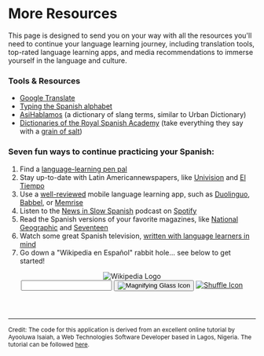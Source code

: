 <h1>More Resources</h1>


<p>This page is designed to send you on your way with all the resources you'll need to continue your language learning journey, including translation tools, top-rated language learning apps, and media recommendations to immerse yourself in the language and culture.</p>

<section>
	<h3>Tools & Resources</h3>
<ul>
  <li><a href="https://translate.google.com/">Google Translate</a></li>
  <li><a href="https://studyspanish.com/typing-spanish-accents">Typing the Spanish alphabet</a></li>
  <li><a href="https://www.asihablamos.com/">AsiHablamos</a> (a dictionary of slang terms, similar to Urban Dictionary)</li>
  <li><a href="https://www.rae.es/recursos/diccionarios">Dictionaries of the Royal Spanish Academy</a> (take everything they say with a <a href="https://www.nytimes.com/2010/11/26/world/europe/26spanish.html">grain of salt</a>)</li>
</ul>
</section>

<section>
	<h3>Seven fun ways to continue practicing your Spanish:</h3>
<ol>
	<li>Find a <a href="https://www.fluentin3months.com/pen-pals/">language-learning pen pal</a></li>
	<li>Stay up-to-date with Latin Americannewspapers, like <a href="https://www.univision.com">Univision</a> and <a href="https://www.eltiempo.com/">El Tiempo</a></strong></li>
	<li>Use a <a href="https://www.cnet.com/news/best-language-learning-apps-become%20fluent/">well-reviewed</a> mobile language learning app, such as <a href="https://www.duolingo.com/">Duolinguo</a>, <a href="https://www.babbel.com/">Babbel</a>, or <a href="https://www.memrise.com/">Memrise</a></li>
	<li>Listen to the <a href="https://www.newsinslowspanish.com/spanish-podcast">News in Slow Spanish</a> podcast on <a href="https://open.spotify.com/show/3DfaUnQ6qypI0qK7tGhp4A">Spotify</a></li>
	<li>Read the Spanish versions of your favorite magazines, like <a href="https://www.ngenespanol.com/">National Geographic</a> and <a href="https://www.seventeenenespanol.com/">Seventeen</a></li>
	<li>Watch some great Spanish television, <a href="https://spanishlandschool.com/best-spanish-tv-shows/">written with language learners in mind</a></li>
	<li>Go down a "Wikipedia en Español" rabbit hole... see below to get started!</li>
</ol>
</section>

<header class="searchForm-container">
<img src="https://image.ibb.co/e6vOFQ/wikipedia.png" alt="Wikipedia Logo">
<form class="searchForm">
        <input type="search" class="searchForm-input">
        <button type="submit" class="icon searchIcon">
          <img src="https://image.ibb.co/cpG8zk/search.png" alt="Magnifying Glass Icon">
        </button>
        <a href="" class="icon randomIcon">
          <img src="https://image.ibb.co/fR5OX5/random.png" alt="Shuffle Icon">
        </a>
      </form>
</header>
<section class="searchResults"></section>
  
<script>
  function handleSubmit(event) {
    // prevent page from reloading when form is submitted
  event.preventDefault();
  // get the value of the input field
  const input = document.querySelector('.searchForm-input').value;
  // remove whitespace from the input
  const searchQuery = input.trim();
  // call `fetchResults` and pass it the `searchQuery`
  fetchResults(searchQuery);
}

function fetchResults(searchQuery) {
	  const endpoint = `https://es.wikipedia.org/w/api.php?action=query&list=search&prop=info&inprop=url&utf8=&format=json&origin=*&srlimit=20&srsearch=${searchQuery}`;
  	fetch(endpoint)
  		.then(response => response.json())
  		.then(data => {
        const results = data.query.search;
  	  	displayResults(results);
		})
       .catch(() => document.querySelector('.searchForm-input').value = 'Please enter a search term.');
       //.catch(() => console.log('An error occured'));
}

function displayResults(results) {
  const searchResults = document.querySelector('.searchResults');
  searchResults.innerHTML = '';
  results.forEach(result => {
  const url = encodeURI(`https://es.wikipedia.org/wiki/${result.title}`);
  
  searchResults.insertAdjacentHTML('beforeend',
  
  `<div class="resultItem">
  <h3 class="resultItem-title">
  <a href="${url}" target="_blank" rel="noopener">${result.title}</a>
  </h3>
  <span class="resultItem-snippet">${result.snippet}</span><br>
  <a href="${url}" class="resultItem-link" target="_blank" rel="noopener">${url}</a>
  </div>`
  );
  
});

console.log(results);
}
const form = document.querySelector('.searchForm');
form.addEventListener('submit', handleSubmit);
</script>

<hr>
<div style="clear:both;"></div>
<div>
	<p style="font-size: 86%;">Credit: The code for this application is derived from an excellent online tutorial by Ayooluwa Isaiah, a Web Technologies Software Developer based in Lagos, Nigeria. The tutorial can be followed <a href="https://freshman.tech/wikipedia-javascript/">here</a>.</p></div>


